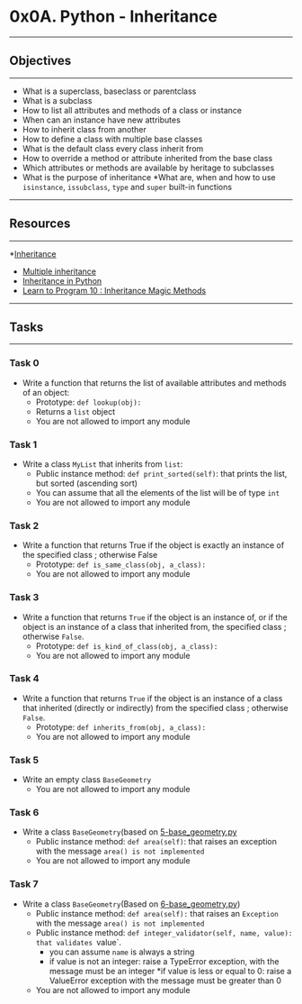 # 0x0A. Python - Inheritance
---
## Objectives
---
* What is a superclass, baseclass or parentclass
* What is a subclass
* How to list all attributes and methods of a class or instance
* When can an instance have new attributes
* How to inherit class from another
* How to define a class with multiple base classes
* What is the default class every class inherit from
* How to override a method or attribute inherited from the base class
* Which attributes or methods are available by heritage to subclasses
* What is the purpose of inheritance
*What are, when and how to use `isinstance`, `issubclass`, `type` and `super` built-in functions
---
## Resources
---
*[Inheritance](https://docs.python.org/3/tutorial/classes.html#inheritance)
* [Multiple inheritance](https://docs.python.org/3/tutorial/classes.html#multiple-inheritance)
* [Inheritance in Python](https://www.geeksforgeeks.org/inheritance-in-python/)
* [Learn to Program 10 : Inheritance Magic Methods](https://www.youtube.com/watch?v=d8kCdLCi6Lk)
---
## Tasks
---
### Task 0
* Write a function that returns the list of available attributes and methods of an object:
	* Prototype: `def lookup(obj):`
	* Returns a `list` object
	* You are not allowed to import any module

### Task 1
* Write a class `MyList` that inherits from `list`:
	* Public instance method: `def print_sorted(self)`: that prints the list, but sorted (ascending sort)
	* You can assume that all the elements of the list will be of type `int`
	* You are not allowed to import any module

### Task 2
* Write a function that returns True if the object is exactly an instance of the specified class ; otherwise False
	* Prototype: `def is_same_class(obj, a_class): `
	* You are not allowed to import any module

### Task 3
* Write a function that returns `True` if the object is an instance of, or if the object is an instance of a class that inherited from, the specified class ; otherwise `False`.
	* Prototype: `def is_kind_of_class(obj, a_class):`
	* You are not allowed to import any module

### Task 4
* Write a function that returns `True` if the object is an instance of a class that inherited (directly or indirectly) from the specified class ; otherwise `False`.
	* Prototype: `def inherits_from(obj, a_class):`
	* You are not allowed to import any module

### Task 5
* Write an empty class `BaseGeometry`
	* You are not allowed to import any module


### Task 6
* Write a class `BaseGeometry`(based on [5-base_geometry.py](https://github.com/maiyo008/alx-higher_level_programming/blob/main/0x0A-python-inheritance/5-base_geometry.py)
	* Public instance method: `def area(self)`:  that raises an exception with the message `area() is not implemented`
	* You are not allowed to import any module

### Task 7
*  Write a class `BaseGeometry`(Based on [6-base_geometry.py](https://github.com/maiyo008/alx-higher_level_programming/blob/main/0x0A-python-inheritance/6-base_geometry.py))
	* Public instance method: `def area(self):`   that raises an `Exception` with the message  `area() is not implemented`
	* Public instance method: `def integer_validator(self, name, value): that validates `value`.
		* you can assume `name` is always a string
		* if value is not an integer: raise a TypeError exception, with the message <name> must be an integer
		*if value is less or equal to 0: raise a ValueError exception with the message <name> must be greater than 0
	* You are not allowed to import any module


	 
